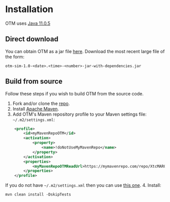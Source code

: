 # Installation

OTM uses [Java 11.0.5](https://www.oracle.com/technetwork/java/javase/downloads/jdk11-downloads-5066655.html)

## Direct download
You can obtain OTM as a jar file [here](https://mymavenrepo.com/repo/XtcMAROnIu3PyiMCmbdY/edu/berkeley/ucbtrans/otm-sim/1.0-SNAPSHOT/).
Download the most recent large file of the form:

```
otm-sim-1.0-<date>.<time>-<number>-jar-with-dependencies.jar
```

## Build from source

Follow these steps if you wish to build OTM from the source code.

1. Fork and/or clone the [repo](https://github.com/ggomes/otm-sim).
2. Install [Apache Maven](https://maven.apache.org/install.html).
3. Add OTM's Maven repository profile to your Maven settings file: `~/.m2/settings.xml`:
```xml
    <profile>
        <id>myMavenRepoOTM</id>
        <activation>
            <property>
                <name>!doNotUseMyMavenRepo</name>
            </property>
        </activation>
        <properties>
            <myMavenRepoOTMReadUrl>https://mymavenrepo.com/repo/XtcMAROnIu3PyiMCmbdY/</myMavenRepoOTMReadUrl>
        </properties>
    </profile>
```
If you do not have `~/.m2/settings.xml` then you can use [this one](https://github.com/ggomes/otm-sim/blob/master/settings.xml).
4. Install:
```
mvn clean install -DskipTests
```
